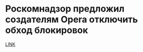 # Роскомнадзор предложил создателям Opera отключить обход блокировок



[LINK](https://varlamov.ru/2085950.html)